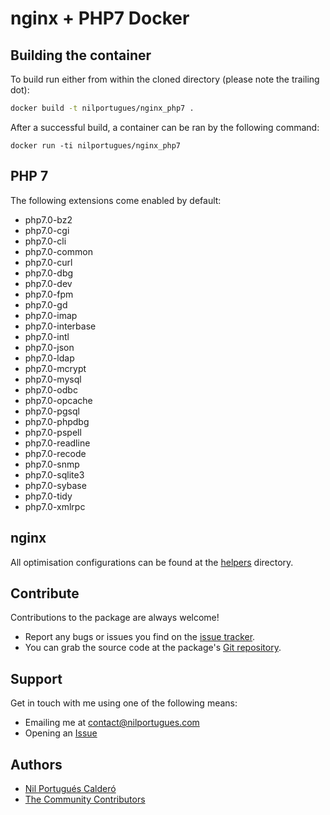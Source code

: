 # nginx + PHP7 Docker

## Building the container

To build run either from within the cloned directory (please note the trailing dot):

```sh
docker build -t nilportugues/nginx_php7 .
```

After a successful build, a container can be ran by the following command:
```
docker run -ti nilportugues/nginx_php7
```

## PHP 7

The following extensions come enabled by default: 

- php7.0-bz2
- php7.0-cgi
- php7.0-cli
- php7.0-common
- php7.0-curl
- php7.0-dbg
- php7.0-dev
- php7.0-fpm
- php7.0-gd
- php7.0-imap
- php7.0-interbase
- php7.0-intl
- php7.0-json
- php7.0-ldap
- php7.0-mcrypt
- php7.0-mysql
- php7.0-odbc
- php7.0-opcache
- php7.0-pgsql
- php7.0-phpdbg
- php7.0-pspell
- php7.0-readline
- php7.0-recode
- php7.0-snmp
- php7.0-sqlite3
- php7.0-sybase
- php7.0-tidy
- php7.0-xmlrpc

## nginx

All optimisation configurations can be found at the [helpers](https://github.com/nilportugues/docker-nginx_php7/tree/master/helpers) directory.

## Contribute

Contributions to the package are always welcome!

* Report any bugs or issues you find on the [issue tracker](https://github.com/nilportugues/docker-nginx_php7/issues/new).
* You can grab the source code at the package's [Git repository](https://github.com/nilportugues/docker-nginx_php7).


## Support

Get in touch with me using one of the following means:

 - Emailing me at <contact@nilportugues.com>
 - Opening an [Issue](https://github.com/nilportugues/docker-nginx_php7/issues/new)


## Authors

* [Nil Portugués Calderó](http://nilportugues.com)
* [The Community Contributors](https://github.com/nilportugues/docker-nginx_php7/graphs/contributors)
